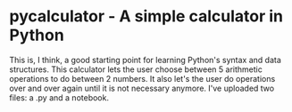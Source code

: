 # pycalculator - A simple calculator in Python

This is, I think, a good starting point for learning Python's syntax and data structures.
This calculator lets the user choose between 5 arithmetic operations to do between 2 numbers.
It also let's the user do operations over and over again until it is not necessary anymore.
I've uploaded two files: a .py and a notebook.
